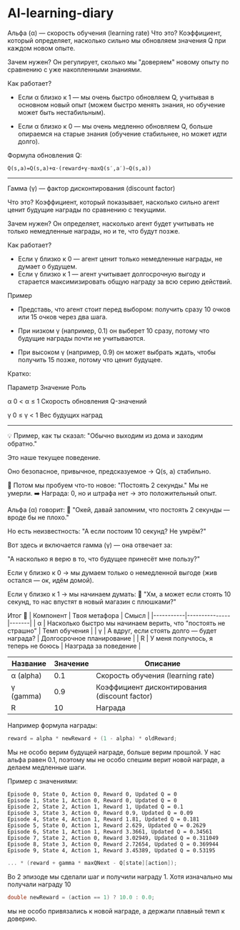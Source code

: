 # AI-learning-diary
Альфа (α) — скорость обучения (learning rate)
Что это? Коэффициент, который определяет, насколько сильно мы обновляем значения Q при каждом новом опыте.

Зачем нужен? Он регулирует, сколько мы "доверяем" новому опыту по сравнению с уже накопленными знаниями.

Как работает?

 - Если α близко к 1 — мы очень быстро обновляем Q, учитывая в основном новый опыт (можем быстро менять знания, но обучение может быть нестабильным).

 - Если α близко к 0 — мы очень медленно обновляем Q, больше опираемся на старые знания (обучение стабильнее, но может идти долго).

Формула обновления Q:
``` vbnet
Q(s,a)=Q(s,a)+α⋅(reward+γ⋅maxQ(s′,a′)−Q(s,a))
```

---

Гамма (γ) — фактор дисконтирования (discount factor)

Что это? Коэффициент, который показывает, насколько сильно агент ценит будущие награды по сравнению с текущими.

Зачем нужен? Он определяет, насколько агент будет учитывать не только немедленные награды, но и те, что будут позже.

Как работает?
 - Если γ близко к 0 — агент ценит только немедленные награды, не думает о будущем.
 - Если γ близко к 1 — агент учитывает долгосрочную выгоду и старается максимизировать общую награду за всю серию действий.

Пример

- Представь, что агент стоит перед выбором: получить сразу 10 очков или 15 очков через два шага.

- При низком γ (например, 0.1) он выберет 10 сразу, потому что будущие награды почти не учитываются.

- При высоком γ (например, 0.9) он может выбрать ждать, чтобы получить 15 позже, потому что ценит будущее.

Кратко:

Параметр	Значение	Роль

α	0 < α ≤ 1	Скорость обновления Q-значений

γ	0 ≤ γ < 1	Вес будущих наград

---

💡 Пример, как ты сказал:
"Обычно выходим из дома и заходим обратно."

Это наше текущее поведение.

Оно безопасное, привычное, предсказуемое → Q(s, a) стабильно.

🤔 Потом мы пробуем что-то новое:
"Постоять 2 секунды."
Мы не умерли.
➡️ Награда: 0, но и штрафа нет → это положительный опыт.

Альфа (α) говорит:
🔸 "Окей, давай запомним, что постоять 2 секунды — вроде бы не плохо."

Но есть неизвестность:
"А если постоим 10 секунд? Не умрём?"

Вот здесь и включается гамма (γ) — она отвечает за:

"А насколько я верю в то, что будущее принесёт мне пользу?"

Если γ близко к 0 → мы думаем только о немедленной выгоде (жив остался — ок, идём домой).

Если γ близко к 1 → мы начинаем думать:
💭 "Хм, а может если стоять 10 секунд, то нас впустят в новый магазин с плюшками?"

Итог 🧾
| Компонент |	Твоя метафора |	Смысл |
|-----------|---------------|-------|
| α         |	Насколько быстро мы начинаем верить, что "постоять не страшно" |	Темп обучения |
| γ |	А вдруг, если стоять долго — будет награда? |	Долгосрочное планирование |
| R | У меня получлось, я теперь не боюсь | Назграда за поведение |

| Название | Значение | Описание                      |
|----------|----------|-------------------------------|
| α (alpha) | 0.1      | Скорость обучения (learning rate) |
| γ (gamma) | 0.9      | Коэффициент дисконтирования (discount factor) |
| R        | 10       | Награда                        |


Например формула награды:
```cpp
reward = alpha * newReward + (1 - alpha) * oldReward;
```
Мы не особо верим будущей награде, больше верим прошлой. У нас альфа равен 0.1, поэтому мы не особо спешим верит новой награде, а делаем медленные шаги.

Пример с значениями:
```vbnet
Episode 0, State 0, Action 0, Reward 0, Updated Q = 0
Episode 1, State 1, Action 0, Reward 0, Updated Q = 0
Episode 2, State 2, Action 1, Reward 1, Updated Q = 0.1
Episode 3, State 3, Action 0, Reward 0.9, Updated Q = 0.09
Episode 4, State 4, Action 1, Reward 1.81, Updated Q = 0.181
Episode 5, State 0, Action 1, Reward 2.629, Updated Q = 0.2629
Episode 6, State 1, Action 1, Reward 3.3661, Updated Q = 0.34561
Episode 7, State 2, Action 0, Reward 3.02949, Updated Q = 0.311049
Episode 8, State 3, Action 0, Reward 2.72654, Updated Q = 0.369944
Episode 9, State 4, Action 1, Reward 3.45389, Updated Q = 0.53195
```
```cpp
... * (reward + gamma * maxQNext - Q[state][action]);
```
Во 2 эпизоде мы сделали шаг и получили награду 1. Хотя изначально мы получали награду 10
``` cpp
double newReward = (action == 1) ? 10.0 : 0.0;
```
мы не особо привязались к новой награде, а держали плавный темп к доверию.

